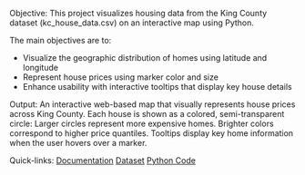 Objective:
This project visualizes housing data from the King County dataset (kc_house_data.csv) on an interactive map using Python.

The main objectives are to:
  - Visualize the geographic distribution of homes using latitude and longitude
  - Represent house prices using marker color and size
  - Enhance usability with interactive tooltips that display key house details

Output:
An interactive web-based map that visually represents house prices across King County. Each house is shown as a colored, semi-transparent circle: Larger circles represent more expensive homes. Brighter colors correspond to higher price quantiles. Tooltips display key home information when the user hovers over a marker.

Quick-links:
[Documentation](https://github.com/Rouiyyy/Python-Programming-Group-Project/blob/main/Housing%20Price%20Heat%20Map%20Python%20Project%20Documentation.docx)
[Dataset](https://github.com/Rouiyyy/Python-Programming-Group-Project/blob/main/kc_house_data.csv)
[Python Code](https://github.com/Rouiyyy/Python-Programming-Group-Project/blob/main/House%20Prices%20Heat%20Map.py)
